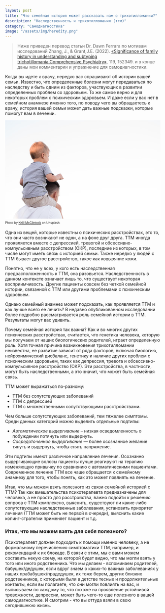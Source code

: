 ```yaml
---
layout: post
title: "Что семейная история может рассказать нам о трихотилломании?"
description: "Наследственность и трихотилломания (ттм)"
category: "Самодиагностика"
image: "/assets/img/heredity.png"
---
```

> Ниже приведен перевод статьи Dr. Dawn Ferrara по мотивам исследований Zhang, J., & Grant,J.E. (2022).
> [«Significance of family history in understanding and subtyping trichotillomania.Comprehensive Psychiatry»](https://www.sciencedirect.com/science/article/pii/S0010440X22000554), 119, 152349. 
> и в конце даны мои комментарии и упражнение для самодиагностики.


Когда вы идете к врачу, нередко вас спрашивают об истории вашей семьи. Известно, что определенные болезни могут передаваться 
по наследству и быть одним из факторов, участвующих в развитии определенных проблем со здоровьем. 
То же самое верно и для некоторых проблем с психическим здоровьем. И даже если у вас нет в семейном анамнезе именно того, 
по поводу чего вы обращаетесь к врачу, история вашей семьи может дать важные подсказки, которые помогут вам в лечении.

<img
    src="/assets/img/heredity.png"
    alt="Наследственность и ттм"
    class="mb-0"
/>
<sup><sub>
Photo by <a href="https://unsplash.com/@kelli_mcclintock">Kelli McClintock</a> on Unsplash
</sub></sup>

Одна из вещей, которые известны о психических расстройствах, это то, что они часто возникают не одни, а на фоне друг друга. 
ТТМ иногда проявляется вместе с депрессией, тревогой и обсессивно-компульсивным расстройством (ОКР), 
последние из которых, в том числе могут иметь связь с историей семьи. Также нередко у людей с ТТМ бывает другое расстройство, 
такое как ковыряние кожи.

Понятно, что не у всех, у кого есть наследственная предрасположенность к ТТМ, она разовьется. 
Наследственность в данном контексте означает лишь то, что существует некоторая восприимчивость. 
Другие пациенты совсем без четкой семейной истории, связанной с ТТМ или другими проблемами с психическим здоровьем. 

Однако семейный анамнез может подсказать, как проявляется ТТМ и как лучше всего ее лечить? 
В недавно опубликованном исследовании более подробно рассматривается роль семейной истории в ТТМ. Результаты могут вас удивить.

Почему семейная история так важна? Как и во многих других психических расстройствах, считается, что генетика человека,
которую мы получаем от наших биологических родителей, играет определенную роль. Хотя точная причина возникновения 
трихотилломании неизвестна, ее развитие зависит от ряда факторов, включая биологию, нейрохимический дисбаланс, 
генетику и наличие других проблем с психическим здоровьем, таких как депрессия, тревога и обсессивно-компульсивное расстройство (ОКР). 
Эти расстройства, в частности, могут быть наследственными, а это значит, что может быть семейная связь.

ТТМ может выражаться по-разному:   
- ТТМ без сопутствующих заболеваний 
- ТТМ с депрессией 
- ТТМ с множественными сопутствующими расстройствами. 

Чем больше сопутствующих заболеваний, тем тяжелее симптомы. 
Среди данных категорий можно выделить отдельные подтипы: 
- *Автоматическое выдергивание* – низкая осведомленность о побуждении потянуть или выдернуть. 
- *Сосредоточенное выдергивание* — более осознанное желание тянуть и выдернуть, чтобы снять напряжение.    

Эти подтипы имеют различное направление лечения. Осознанно выдергивающие волосы пациенты 
лучше реагируют на терапию изменяющую привычку по сравнению с автоматическими пациентами. Современное лечение ТТМ все чаще обращается 
к семейному анамнезу для того, чтобы понять, как это может повлиять на лечение.

Итак, что мы можем взять полезного из связи семейной историей с ТТМ? Так как вмешательства психотерапевта предназначены 
для человека, а не просто для расстройства, важно подойти к решению вопроса с ТТМ комплексно, выяснить, 
существуют ли какие-либо сопутствующие наследственные заболевания, установить приоритет лечения (ТТМ может быть не первой в очереди), 
выяснить какие копинг-стратегии применяет пациент и т.д.


### Итак, что мы можем взять для себя полезного? 
Психотерапевт должен подходить к помощи именно человеку, а не формальному перечислению симптоматики ТТМ, 
например, и рекомендаций к их блокаде. В связи с этим, мы с вами можем составить некую схему, на которой 
будет видно, что мы могли взять у того или иного родственника.
Что мы делаем - вспоминаем родителей, бабушек/дедушек, если вдруг знаем о каких-то важных заболеваниях 
у наших прабабушек/прадедушек, их тоже берем, других близких родственников, с которыми были в детстве 
тесные и продолжительные контакты, если вы полагаете, что они могли повлиять на вас, и выписываем по каждому то, 
что похоже на проявление устойчивой тревожности, депрессии, может быть чего-то еще полезного в вашей самодиагностике. 
И смотрим - что вы оттуда взяли в свою сегодняшнюю жизнь.